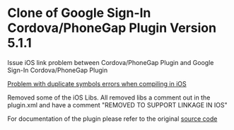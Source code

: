 # Clone of Google Sign-In Cordova/PhoneGap Plugin Version 5.1.1

Issue iOS link problem between Cordova/PhoneGap Plugin and  Google Sign-In Cordova/PhoneGap Plugin
 
[Problem with duplicate symbols errors when compiling in iOS ](https://github.com/EddyVerbruggen/cordova-plugin-googleplus/issues/247)
 

Removed some of the iOS Libs. All removed libs a comment out in the plugin.xml and have a comment "REMOVED TO SUPPORT LINKAGE IN IOS" 
 
For documentation of the plugin please refer to the original [source code](https://github.com/EddyVerbruggen/cordova-plugin-googleplus/tree/5.1.1)

